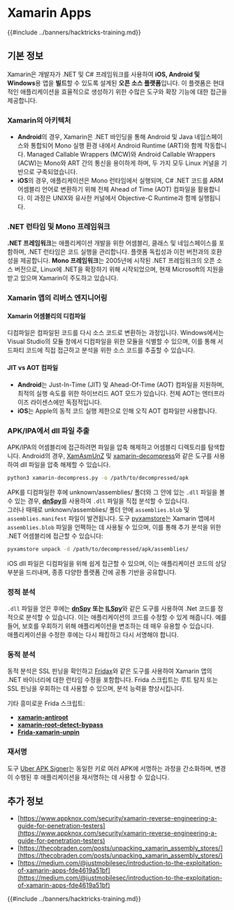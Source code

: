 # Xamarin Apps

{{#include ../banners/hacktricks-training.md}}

## **기본 정보**

Xamarin은 개발자가 .NET 및 C# 프레임워크를 사용하여 **iOS, Android 및 Windows**용 앱을 **빌드**할 수 있도록 설계된 **오픈 소스 플랫폼**입니다. 이 플랫폼은 현대적인 애플리케이션을 효율적으로 생성하기 위한 수많은 도구와 확장 기능에 대한 접근을 제공합니다.

### Xamarin의 아키텍처

- **Android**의 경우, Xamarin은 .NET 바인딩을 통해 Android 및 Java 네임스페이스와 통합되어 Mono 실행 환경 내에서 Android Runtime (ART)와 함께 작동합니다. Managed Callable Wrappers (MCW)와 Android Callable Wrappers (ACW)는 Mono와 ART 간의 통신을 용이하게 하며, 두 가지 모두 Linux 커널을 기반으로 구축되었습니다.
- **iOS**의 경우, 애플리케이션은 Mono 런타임에서 실행되며, C# .NET 코드를 ARM 어셈블리 언어로 변환하기 위해 전체 Ahead of Time (AOT) 컴파일을 활용합니다. 이 과정은 UNIX와 유사한 커널에서 Objective-C Runtime과 함께 실행됩니다.

### .NET 런타임 및 Mono 프레임워크

**.NET 프레임워크**는 애플리케이션 개발을 위한 어셈블리, 클래스 및 네임스페이스를 포함하며, .NET 런타임은 코드 실행을 관리합니다. 플랫폼 독립성과 이전 버전과의 호환성을 제공합니다. **Mono 프레임워크**는 2005년에 시작된 .NET 프레임워크의 오픈 소스 버전으로, Linux에 .NET을 확장하기 위해 시작되었으며, 현재 Microsoft의 지원을 받고 있으며 Xamarin이 주도하고 있습니다.

### Xamarin 앱의 리버스 엔지니어링

#### Xamarin 어셈블리의 디컴파일

디컴파일은 컴파일된 코드를 다시 소스 코드로 변환하는 과정입니다. Windows에서는 Visual Studio의 모듈 창에서 디컴파일을 위한 모듈을 식별할 수 있으며, 이를 통해 서드파티 코드에 직접 접근하고 분석을 위한 소스 코드를 추출할 수 있습니다.

#### JIT vs AOT 컴파일

- **Android**는 Just-In-Time (JIT) 및 Ahead-Of-Time (AOT) 컴파일을 지원하며, 최적의 실행 속도를 위한 하이브리드 AOT 모드가 있습니다. 전체 AOT는 엔터프라이즈 라이센스에만 독점적입니다.
- **iOS**는 Apple의 동적 코드 실행 제한으로 인해 오직 AOT 컴파일만 사용합니다.

### APK/IPA에서 dll 파일 추출

APK/IPA의 어셈블리에 접근하려면 파일을 압축 해제하고 어셈블리 디렉토리를 탐색합니다. Android의 경우, [XamAsmUnZ](https://github.com/cihansol/XamAsmUnZ) 및 [xamarin-decompress](https://github.com/NickstaDB/xamarin-decompress)와 같은 도구를 사용하여 dll 파일을 압축 해제할 수 있습니다.
```bash
python3 xamarin-decompress.py -o /path/to/decompressed/apk
```
APK를 디컴파일한 후에 unknown/assemblies/ 폴더와 그 안에 있는 `.dll` 파일을 볼 수 있는 경우, [**dnSpy**](https://github.com/dnSpy/dnSpy)를 사용하여 `.dll` 파일을 직접 분석할 수 있습니다.\
그러나 때때로 unknown/assemblies/ 폴더 안에 `assemblies.blob` 및 `assemblies.manifest` 파일이 발견됩니다. 도구 [pyxamstore](https://github.com/jakev/pyxamstore)는 Xamarin 앱에서 `assemblies.blob` 파일을 언팩하는 데 사용될 수 있으며, 이를 통해 추가 분석을 위한 .NET 어셈블리에 접근할 수 있습니다:
```bash
pyxamstore unpack -d /path/to/decompressed/apk/assemblies/
```
iOS dll 파일은 디컴파일을 위해 쉽게 접근할 수 있으며, 이는 애플리케이션 코드의 상당 부분을 드러내며, 종종 다양한 플랫폼 간에 공통 기반을 공유합니다.

### 정적 분석

`.dll` 파일을 얻은 후에는 [**dnSpy**](https://github.com/dnSpy/dnSpy) **또는** [**ILSpy**](https://github.com/icsharpcode/ILSpy)와 같은 도구를 사용하여 .Net 코드를 정적으로 분석할 수 있습니다. 이는 애플리케이션의 코드를 수정할 수 있게 해줍니다. 예를 들어, 보호를 우회하기 위해 애플리케이션을 변조하는 데 매우 유용할 수 있습니다.\
애플리케이션을 수정한 후에는 다시 패킹하고 다시 서명해야 합니다.

### 동적 분석

동적 분석은 SSL 핀닝을 확인하고 [Fridax](https://github.com/NorthwaveSecurity/fridax)와 같은 도구를 사용하여 Xamarin 앱의 .NET 바이너리에 대한 런타임 수정을 포함합니다. Frida 스크립트는 루트 탐지 또는 SSL 핀닝을 우회하는 데 사용할 수 있으며, 분석 능력을 향상시킵니다.

기타 흥미로운 Frida 스크립트:

- [**xamarin-antiroot**](https://codeshare.frida.re/@Gand3lf/xamarin-antiroot/)
- [**xamarin-root-detect-bypass**](https://codeshare.frida.re/@nuschpl/xamarin-root-detect-bypass/)
- [**Frida-xamarin-unpin**](https://github.com/GoSecure/frida-xamarin-unpin)

### 재서명

도구 [Uber APK Signer](https://github.com/patrickfav/uber-apk-signer)는 동일한 키로 여러 APK에 서명하는 과정을 간소화하며, 변경이 수행된 후 애플리케이션을 재서명하는 데 사용할 수 있습니다.

## 추가 정보

- [https://www.appknox.com/security/xamarin-reverse-engineering-a-guide-for-penetration-testers](https://www.appknox.com/security/xamarin-reverse-engineering-a-guide-for-penetration-testers)
- [https://thecobraden.com/posts/unpacking_xamarin_assembly_stores/](https://thecobraden.com/posts/unpacking_xamarin_assembly_stores/)
- [https://medium.com/@justmobilesec/introduction-to-the-exploitation-of-xamarin-apps-fde4619a51bf](https://medium.com/@justmobilesec/introduction-to-the-exploitation-of-xamarin-apps-fde4619a51bf)

{{#include ../banners/hacktricks-training.md}}
